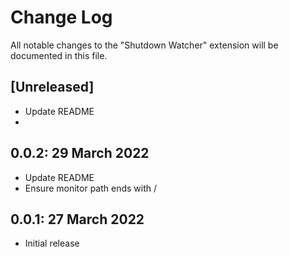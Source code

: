 # Change Log

All notable changes to the "Shutdown Watcher" extension will be documented in this file.

## [Unreleased]
- Update README
-
## 0.0.2: 29 March 2022
- Update README
- Ensure monitor path ends with /

## 0.0.1: 27 March 2022

- Initial release